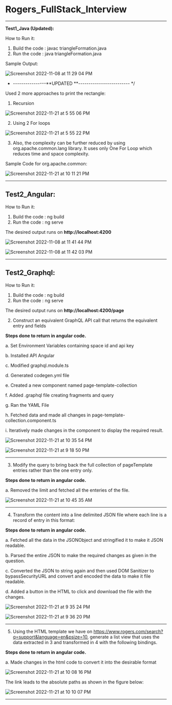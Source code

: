 # Rogers_FullStack_Interview
--------------------------------------------------------------------------------

**Test1_Java (Updated):**

How to Run it:
1. Build the code : javac triangleFormation.java
2. Run the code : java triangleFormation.java

Sample Output:

![Screenshot 2022-11-08 at 11 29 04 PM](https://user-images.githubusercontent.com/37467301/200739963-f79985f1-44db-42d4-a4f7-20d29f74337c.png)

* ----------------**UPDATED **------------------------- */

Used 2 more approaches to print the rectangle:
1. Recursion

![Screenshot 2022-11-21 at 5 55 06 PM](https://user-images.githubusercontent.com/37467301/203189453-e64156c2-871f-4264-8499-3d826efee600.png)

2. Using 2 For loops


![Screenshot 2022-11-21 at 5 55 22 PM](https://user-images.githubusercontent.com/37467301/203189467-f5555bbb-7123-417f-a2e8-75c6330b8c98.png)


3. Also, the complexity can be further reduced by using org.apache.common.lang library. It uses only One For Loop which reduces time and space complexity. 

Sample Code for org.apache.common:


![Screenshot 2022-11-21 at 10 11 21 PM](https://user-images.githubusercontent.com/37467301/203212043-dbbbabf2-4cde-4264-92cf-45d43d063660.png)

---------------------------------------------------------------------------------------------------------------------------------------------

**Test2_Angular:**
---------------------------------------------------------------------------------------------------------------------------------------------

How to Run it:
1. Build the code : ng build
2. Run the code : ng serve

The desired output runs on 
**http://localhost:4200**

![Screenshot 2022-11-08 at 11 41 44 PM](https://user-images.githubusercontent.com/37467301/200740409-4d20bb0c-647a-43b2-b8b1-cbad00285747.png)



![Screenshot 2022-11-08 at 11 42 03 PM](https://user-images.githubusercontent.com/37467301/200740385-09e52442-6a44-4757-975e-242db0e3a06a.png)

---------------------------------------------------------------------------------------------------------------------------------------------

**Test2_Graphql:**
--------------------------------------------------------------------------------------------------------------------------------------------


How to Run it:
1. Build the code : ng build
2. Run the code : ng serve

The desired output runs on 
**http://localhost:4200/page**

2. Construct an equivalent GraphQL API call that returns the equivalent entry and fields


**Steps done to return in angular code.**

a. Set Environment Variables containing space id and api key

b. Installed API Angular

c. Modified graphql.module.ts

d. Generated codegen.yml file 

e. Created a new component named page-template-collection

f. Added .graphql file creating fragments and query

g. Ran the YAML File

h. Fetched data and made all changes in page-template-collection.component.ts

i. Iteratively made changes in the component to display the required result.

![Screenshot 2022-11-21 at 10 35 54 PM](https://user-images.githubusercontent.com/37467301/203378042-b3609be7-059c-4d83-99d6-a44cd638b89e.png)


![Screenshot 2022-11-21 at 9 18 50 PM](https://user-images.githubusercontent.com/37467301/203201226-0ab0dcf3-d5f2-4a71-93b3-9abfd00fb44e.png)

---------------------------------------------------------------------------------------------------------------------------------------------



3. Modify the query to bring back the full collection of pageTemplate entries rather than the one entry only.

**Steps done to return in angular code.**

a. Removed the limit and fetched all the enteries of the file.

![Screenshot 2022-11-21 at 10 45 35 AM](https://user-images.githubusercontent.com/37467301/203201335-7ca60efc-a110-4b59-9ee1-54a491039448.png)



---------------------------------------------------------------------------------------------------------------------------------------------


4. Transform the content into a line delimited JSON file where each line is a record of entry in this format:

**Steps done to return in angular code.**

a. Fetched all the data in the JSONObject and stringified it to make it JSON readable. 

b. Parsed the entire JSON to make the required changes as given in the question.

c. Converted the JSON to string again and then used DOM Sanitizer to bypassSecurityURL and convert and encoded the data to make it file readable.

d. Added a button in the HTML to click and download the file with the changes.


![Screenshot 2022-11-21 at 9 35 24 PM](https://user-images.githubusercontent.com/37467301/203207229-49df12ca-842a-4ee5-94e2-2c9f0420b8c8.png)


![Screenshot 2022-11-21 at 9 36 20 PM](https://user-images.githubusercontent.com/37467301/203207244-1aefc0a4-c079-410b-a702-6d25d80b9f05.png)

---------------------------------------------------------------------------------------------------------------------------------------------


5. Using the HTML template we have on https://www.rogers.com/search?q=support&language=en&psize=10, generate a list view that uses the data extracted in 3 and transformed in 4 with the following bindings. 

**Steps done to return in angular code.**

a. Made changes in the html code to convert it into the desirable format


![Screenshot 2022-11-21 at 10 08 16 PM](https://user-images.githubusercontent.com/37467301/203211715-50204bab-40b8-414b-a55f-eb2dd3cace29.png)

The link leads to the absolute paths as shown in the figure below:

![Screenshot 2022-11-21 at 10 10 07 PM](https://user-images.githubusercontent.com/37467301/203211910-da7315a4-30c1-486f-b304-e5aa0d9e159e.png)

---------------------------------------------------------------------------------------------------------------------------------------------
